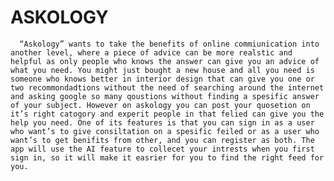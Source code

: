 # ASKOLOGY
      “Askology” wants to take the benefits of online commiunication into another level, where a piece of advice can be more realstic and helpful as only people who knows the answer can give you an advice of what you need. You might just bought a new house and all you need is someone who knows better in interior design that can give you one or two recommondadtions without the need of searching around the internet and asking google so many qoustions without finding a spesific answer of your subject. However on askology you can post your quosetion on it’s right catogory and experit people in that felied can give you the help you need. One of its features is that you can sign in as a user who want’s to give consiltation on a spesific feiled or as a user who want’s to get benifits from other, and you can register as both. The app will use the AI feature to collecet your intrests when you first sign in, so it will make it easrier for you to find the right feed for you.
